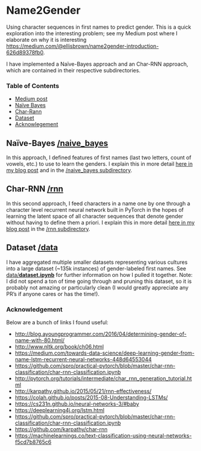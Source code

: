 # Name2Gender

Using character sequences in first names to predict gender. This is a quick exploration into the interesting problem; see my Medium post where I elaborate on why it is interesting https://medium.com/@ellisbrown/name2gender-introduction-626d89378fb0.

I have implemented a Naïve-Bayes approach and an Char-RNN approach, which are contained in their respective subdirectories.

### Table of Contents
- <a href='https://goo.gl/1dxe5A'>Medium post</a>
- <a href='#naïve-bayes-naive_bayes'>Naïve Bayes</a>
- <a href='#char-rnn-rnn'>Char-Rann</a>
- <a href='#dataset-data'>Dataset</a>
- <a href='#acknowledgement'>Acknowlegement</a>


## Naïve-Bayes [/naive_bayes](https://github.com/ellisbrown/name2gender/tree/master/naive_bayes)
In this approach, I defined features of first names (last two letters, count of vowels, etc.) to use to learn the genders. I explain this in more detail [here in my blog post](https://medium.com/@ellisbrown/name2gender-introduction-626d89378fb0#9dfc) and in the [/naive_bayes subdirectory](https://github.com/ellisbrown/name2gender/blob/master/naive_bayes).

## Char-RNN [/rnn](https://github.com/ellisbrown/name2gender/tree/master/rnn)
In this second approach, I feed characters in a name one by one through a character level recurrent neural network built in PyTorch in the hopes of learning the latent space of all character sequences that denote gender without having to define them a priori. I explain this in more detail [here in my blog post](https://medium.com/@ellisbrown/name2gender-introduction-626d89378fb0#019f) in the [/rnn subdirectory](https://github.com/ellisbrown/name2gender/blob/master/rnn).

## Dataset [/data](https://github.com/ellisbrown/name2gender/tree/master/data)
I have aggregated multiple smaller datasets representing various cultures into a large dataset (~135k instances) of gender-labeled first names. See [data/**dataset.ipynb**](https://github.com/ellisbrown/name2gender/blob/master/data/dataset.ipynb) for further information on how I pulled it together. Note: I did not spend a ton of time going through and pruning this dataset, so it is probably not amazing or particularly clean (I would greatly appreciate any PR’s if anyone cares or has the time!).


### Acknowledgement
Below are a bunch of links I found useful:
* http://blog.ayoungprogrammer.com/2016/04/determining-gender-of-name-with-80.html/
* http://www.nltk.org/book/ch06.html
* https://medium.com/towards-data-science/deep-learning-gender-from-name-lstm-recurrent-neural-networks-448d64553044
* https://github.com/spro/practical-pytorch/blob/master/char-rnn-classification/char-rnn-classification.ipynb
* http://pytorch.org/tutorials/intermediate/char_rnn_generation_tutorial.html
* http://karpathy.github.io/2015/05/21/rnn-effectiveness/
* https://colah.github.io/posts/2015-08-Understanding-LSTMs/
* https://cs231n.github.io/neural-networks-3/#baby
* https://deeplearning4j.org/lstm.html
* https://github.com/spro/practical-pytorch/blob/master/char-rnn-classification/char-rnn-classification.ipynb
* https://github.com/karpathy/char-rnn
* https://machinelearnings.co/text-classification-using-neural-networks-f5cd7b8765c6


